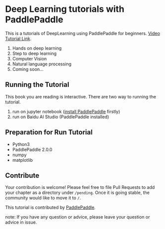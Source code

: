 # Deep Learning tutorials with PaddlePaddle 

This is a tutorials of DeepLearning using PaddlePaddle for beginners. [Video Tutorial Link](https://aistudio.baidu.com/aistudio/education/group/info/888).

1. Hands on deep learning
2. Step to deep learning
3. Computer Vision
4. Natural language processing
5. Coming soon...

## Running the Tutorial

This book you are reading is interactive. 
There are two way to running the tutorial.
1. run on jupyter notebook ([install PaddlePaddle](https://www.paddlepaddle.org.cn/documentation/docs/zh/beginners_guide/install/index_cn.html) firstly)
2. run on Baidu AI Studio (PaddlePaddle installed)

## Preparation for Run Tutorial
- Python3
- PaddlePaddle 2.0.0
- numpy
- matplotlib

## Contribute

Your contribution is welcome!  Please feel free to file Pull Requests to add your chapter as a directory under `/pending`. Once it is going stable, the community would like to move it to `/`.

This tutorial is contributed by <a xmlns:cc="http://creativecommons.org/ns#" href="http://book.paddlepaddle.org" property="cc:attributionName" rel="cc:attributionURL">PaddlePaddle</a>. 

note: If you have any question or advice, please leave your question or advice in issue.
